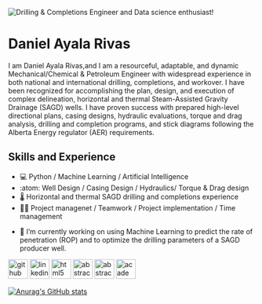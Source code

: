 ![Drilling & Completions Engineer and Data science enthusiast!](https://github.com/danielayalarivas/danielayalarivas/blob/main/Screen%20Shot%202022-05-11%20at%2020.26.30.png)

# Daniel Ayala Rivas

I am Daniel Ayala Rivas,and I am a resourceful, adaptable, and dynamic Mechanical/Chemical & Petroleum Engineer with widespread experience in both national and international drilling, completions, and workover. I have been recognized for accomplishing the plan, design, and execution of complex delineation, horizontal and thermal Steam-Assisted Gravity Drainage (SAGD) wells. I have proven success with prepared high-level directional plans, casing designs, hydraulic evaluations, torque and drag analysis, drilling and completion programs, and stick diagrams following the Alberta Energy regulator (AER) requirements.

## Skills and Experience 

* 💻 Python / Machine Learning / Artificial Intelligence
* :atom: Well Design / Casing Design  / Hydraulics/ Torque & Drag design
* 🌡️ Horizontal and thermal SAGD drilling and completions experience
* 👨‍🏫 Project managenet / Teamwork  / Project implementation / Time management


- 🔭 I’m currently working on using Machine Learning to predict the rate of penetration (ROP) and to optimize the drilling parameters of a SAGD producer well. 


[<img src='https://cdn.jsdelivr.net/npm/simple-icons@3.0.1/icons/github.svg' alt='github' height='40'>](https://github.com/danielayalarivas)  [<img src='https://cdn.jsdelivr.net/npm/simple-icons@3.0.1/icons/linkedin.svg' alt='linkedin' height='40'>](https://www.linkedin.com/in/daniel-ayala-meng-p-eng/)  [<img src='https://cdn.jsdelivr.net/npm/simple-icons@3.0.1/icons/html5.svg' alt='html5' height='40'>](https://doi.org/10.2118/0419-0066-JPT)  [<img src='https://cdn.jsdelivr.net/npm/simple-icons@3.0.1/icons/abstract.svg' alt='abstract' height='40'>](https://onepetro.org/SPETWID/proceedings-abstract/18TWID/2-18TWID/D023S006R005/215305)  [<img src='https://cdn.jsdelivr.net/npm/simple-icons@3.0.1/icons/abstract.svg' alt='abstract' height='40'>](https://onepetro.org/SPETWID/proceedings-abstract/18TWID/2-18TWID/D023S006R004/215283)  [<img src='https://cdn.jsdelivr.net/npm/simple-icons@3.0.1/icons/academia.svg' alt='academia' height='40'>](https://prism.ucalgary.ca/handle/1880/106254)  

[![Anurag's GitHub stats](https://github-readme-stats.vercel.app/api?username=danielayalarivas)](https://github.com/anuraghazra/github-readme-stats)
